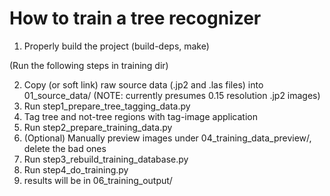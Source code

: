 # How to train a tree recognizer

1. Properly build the project (build-deps, make)

(Run the following steps in training dir)

2. Copy (or soft link) raw source data (.jp2 and .las files) into 01_source_data/
   (NOTE: currently presumes 0.15 resolution .jp2 images)
3. Run step1_prepare_tree_tagging_data.py
4. Tag tree and not-tree regions with tag-image application
5. Run step2_prepare_training_data.py
6. (Optional) Manually preview images under 04_training_data_preview/, delete the bad ones
7. Run step3_rebuild_training_database.py
8. Run step4_do_training.py
9. results will be in 06_training_output/
